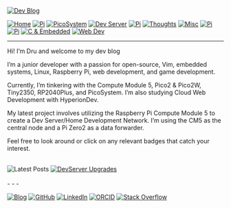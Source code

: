 <a href="./"><img alt="Dev Blog" src="https://img.shields.io/badge/-Developer%20Blog-FE7A16?&amp;logo=git&amp;logoColor=white"></a>

<a href="./"><img alt="Home" src="https://img.shields.io/badge/-Home-151515?&amp;logo=Arduino&amp;logoColor=C51A4A"></a> <a href="./cm5"><img alt="Pi" src="https://img.shields.io/badge/-CM5-151515?&amp;logo=raspberrypi&amp;logoColor=C51A4A"></a> <a href="./picosystem"><img alt="PicoSystem" src="https://img.shields.io/badge/-PicoSystem-151515?&amp;logo=raspberrypi&amp;logoColor=C51A4A"></a> <a href="./devserver"><img alt="Dev Server" src="https://img.shields.io/badge/-Dev%20Server-151515?&amp;logo=Ubuntu&amp;logoColor=C51A4A"></a> <a href="./osnetworking"><img alt="Pi" src="https://img.shields.io/badge/-OS%20&amp;%20Networking-151515?&amp;logo=freebsd&amp;logoColor=C51A4A"></a> <a href="./thoughts"><img alt="Thoughts" src="https://img.shields.io/badge/-Thoughts-151515?&amp;logo=linux&amp;logoColor=C51A4A"></a> <a href="./misc"><img alt="Misc" src="https://img.shields.io/badge/-Misc-151515?&amp;logo=Ubuntu&amp;logoColor=C51A4A"></a> <a href="./raspberrypi"><img alt="Pi" src="https://img.shields.io/badge/-Raspberry%20Pi-151515?&amp;logo=Raspberry-Pi&amp;logoColor=C51A4A"></a> <a href="./microcontrollers"><img alt="Pi" src="https://img.shields.io/badge/-Microcontrollers-151515?&amp;logo=Arduino&amp;logoColor=FE7A16"></a> <a href="./embeddedc"><img alt="C &amp; Embedded" src="https://img.shields.io/badge/-C%20&amp;%20Embedded-151515?&amp;logo=C&amp;logoColor=8a3f8f"></a> <a href="./webdev"><img alt="Web Dev" src="https://img.shields.io/badge/-Web%20Development-151515?&amp;logo=html5&amp;logoColor=DD4814"></a>

- - -

Hi! I’m Dru and welcome to my dev blog

I’m a junior developer with a passion for open-source, Vim, embedded systems, Linux, Raspberry Pi, web development, and game development.

Currently, I’m tinkering with the Compute Module 5, Pico2 & Pico2W, Tiny2350, RP2040Plus, and PicoSystem. I’m also studying Cloud Web Development with HyperionDev.

My latest project involves utilizing the Raspberry Pi Compute Module 5 to create a Dev Server/Home Development Network. I’m using the CM5 as the central node and a Pi Zero2 as a data forwarder.

Feel free to look around or click on any relevant badges that catch your interest. 

<br>
<img alt="Latest Posts" src="https://img.shields.io/badge/-Latest%20Posts-FFD1DC?&amp;logo=github&amp;logoColor=black">
<a href="/devserver/devserver-upgrades"><img src="https://img.shields.io/badge/DevServer%20Upgrades-151515?style=flat-square&amp;logo=GitHub&amp;logoColor=white" alt="DevServer Upgrades"></a>

<br>
<br>
- - -

<a href="./"><img alt="Blog" src="https://img.shields.io/badge/-Developer%20Blog-DD4814?style=flat-square&amp;logo=github&amp;logoColor=black"></a> <a href="https://github.com/dntstck" target="_blank"><img alt="GitHub" src="https://img.shields.io/badge/-@dntstck-181717?style=flat-square&amp;logo=GitHub&amp;logoColor=white"></a> <a href="https://www.linkedin.com/in/drudelarosa" target="_blank"><img alt="LinkedIn" src="https://img.shields.io/badge/-LinkedIn-0077B5?style=flat-square&amp;logo=Linkedin&amp;logoColor=white"></a> <a href="https://orcid.org/0009-0003-6755-7655" target="_blank"><img alt="ORCID" src="https://img.shields.io/badge/-ORCID-A6CE39?style=flat-square&amp;logo=ORCID&amp;logoColor=white"></a> <a href="https://stackoverflow.com/users/28874348/dru-delarosa" target="_blank"><img alt="Stack Overflow" src="https://img.shields.io/badge/-Stack%20Overflow-FE7A16?style=flat-square&amp;logo=Stack-Overflow&amp;logoColor=white"></a>
